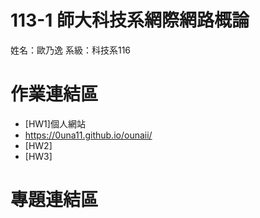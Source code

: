 # 113-1 師大科技系網際網路概論   
姓名：歐乃逸
系級：科技系116

# 作業連結區
*  [HW1]個人網站
*  https://0una11.github.io/ounaii/
*  [HW2]
*  [HW3]
# 專題連結區   
